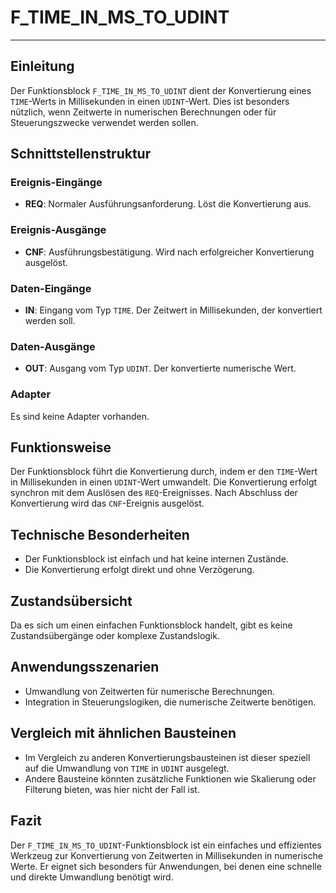 # F_TIME_IN_MS_TO_UDINT

* * * * * * * * * *
## Einleitung
Der Funktionsblock `F_TIME_IN_MS_TO_UDINT` dient der Konvertierung eines `TIME`-Werts in Millisekunden in einen `UDINT`-Wert. Dies ist besonders nützlich, wenn Zeitwerte in numerischen Berechnungen oder für Steuerungszwecke verwendet werden sollen.

## Schnittstellenstruktur
### **Ereignis-Eingänge**
- **REQ**: Normaler Ausführungsanforderung. Löst die Konvertierung aus.

### **Ereignis-Ausgänge**
- **CNF**: Ausführungsbestätigung. Wird nach erfolgreicher Konvertierung ausgelöst.

### **Daten-Eingänge**
- **IN**: Eingang vom Typ `TIME`. Der Zeitwert in Millisekunden, der konvertiert werden soll.

### **Daten-Ausgänge**
- **OUT**: Ausgang vom Typ `UDINT`. Der konvertierte numerische Wert.

### **Adapter**
Es sind keine Adapter vorhanden.

## Funktionsweise
Der Funktionsblock führt die Konvertierung durch, indem er den `TIME`-Wert in Millisekunden in einen `UDINT`-Wert umwandelt. Die Konvertierung erfolgt synchron mit dem Auslösen des `REQ`-Ereignisses. Nach Abschluss der Konvertierung wird das `CNF`-Ereignis ausgelöst.

## Technische Besonderheiten
- Der Funktionsblock ist einfach und hat keine internen Zustände.
- Die Konvertierung erfolgt direkt und ohne Verzögerung.

## Zustandsübersicht
Da es sich um einen einfachen Funktionsblock handelt, gibt es keine Zustandsübergänge oder komplexe Zustandslogik.

## Anwendungsszenarien
- Umwandlung von Zeitwerten für numerische Berechnungen.
- Integration in Steuerungslogiken, die numerische Zeitwerte benötigen.

## Vergleich mit ähnlichen Bausteinen
- Im Vergleich zu anderen Konvertierungsbausteinen ist dieser speziell auf die Umwandlung von `TIME` in `UDINT` ausgelegt.
- Andere Bausteine könnten zusätzliche Funktionen wie Skalierung oder Filterung bieten, was hier nicht der Fall ist.

## Fazit
Der `F_TIME_IN_MS_TO_UDINT`-Funktionsblock ist ein einfaches und effizientes Werkzeug zur Konvertierung von Zeitwerten in Millisekunden in numerische Werte. Er eignet sich besonders für Anwendungen, bei denen eine schnelle und direkte Umwandlung benötigt wird.